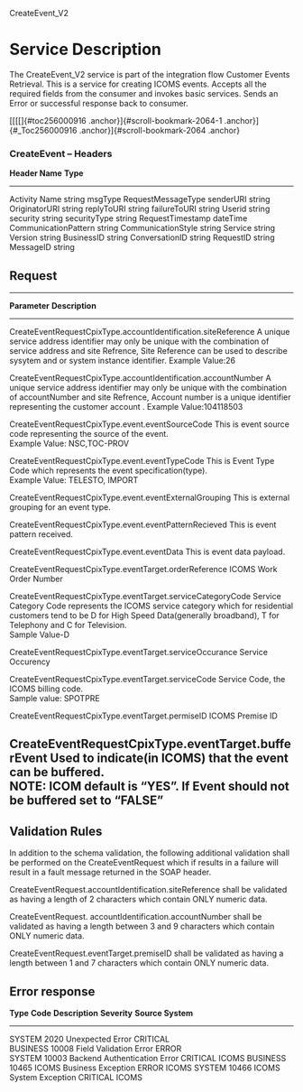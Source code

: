 CreateEvent\_V2

Service Description
===================

The CreateEvent\_V2 service is part of the integration flow Customer
Events Retrieval. This is a service for creating ICOMS events. Accepts
all the required fields from the consumer and invokes basic services.
Sends an Error or successful response back to consumer.

[[[[]{#toc256000916 .anchor}]{#scroll-bookmark-2064-1
.anchor}]{#_Toc256000916 .anchor}]{#scroll-bookmark-2064 .anchor}

### CreateEvent – Headers

  **Header Name**        **Type**
  ---------------------- --------------------
  Activity Name          string
  msgType                RequestMessageType
  senderURI              string
  OriginatorURI          string
  replyToURI             string
  failureToURI           string
  Userid                 string
  security               string
  securityType           string
  RequestTimestamp       dateTime
  CommunicationPattern   string
  CommunicationStyle     string
  Service                string
  Version                string
  BusinessID             string
  ConversationID         string
  RequestID              string
  MessageID              string

Request
--------

  ---------------------------------------------------------------------------------------------------------------------------------------------------------------------------------------------------------------------------------------------------------------------------------------
  **Parameter**                                                    **Description**
  ---------------------------------------------------------------- ----------------------------------------------------------------------------------------------------------------------------------------------------------------------------------------------------------------------
  CreateEventRequestCpixType.accountIdentification.siteReference   A unique service address identifier may only be unique with the combination of service address and site Refrence, Site Reference can be used to describe sysytem and or system instance identifier. Example Value:26

  CreateEventRequestCpixType.accountIdentification.accountNumber   A unique service address identifier may only be unique with the combination of accountNumber and site Refrence, Account number is a unique identifier representing the customer account . Example Value:104118503

  CreateEventRequestCpixType.event.eventSourceCode                 This is event source code representing the source of the event.\
                                                                   Example Value: NSC,TOC-PROV

  CreateEventRequestCpixType.event.eventTypeCode                   This is Event Type Code which represents the event specification(type).\
                                                                   Example Value: TELESTO, IMPORT

  CreateEventRequestCpixType.event.eventExternalGrouping           This is external grouping for an event type.

  CreateEventRequestCpixType.event.eventPatternRecieved            This is event pattern received.

  CreateEventRequestCpixType.event.eventData                       This is event data payload.

  CreateEventRequestCpixType.eventTarget.orderReference            ICOMS Work Order Number

  CreateEventRequestCpixType.eventTarget.serviceCategoryCode       Service Category Code represents the ICOMS service category which for residential customers tend to be D for High Speed Data(generally broadband), T for Telephony and C for Television.\
                                                                   Sample Value-D

  CreateEventRequestCpixType.eventTarget.serviceOccurance          Service Occurency

  CreateEventRequestCpixType.eventTarget.serviceCode               Service Code, the ICOMS billing code.\
                                                                   Sample value: SPOTPRE

  CreateEventRequestCpixType.eventTarget.permiseID                 ICOMS Premise ID

  CreateEventRequestCpixType.eventTarget.bufferEvent               Used to indicate(in ICOMS) that the event can be buffered.\
                                                                   NOTE: ICOM default is “YES”. If Event should not be buffered set to “FALSE”
  ---------------------------------------------------------------------------------------------------------------------------------------------------------------------------------------------------------------------------------------------------------------------------------------

Validation Rules
----------------

In addition to the schema validation, the following additional
validation shall be performed on the CreateEventRequest which if results
in a failure will result in a fault message returned in the SOAP header.

CreateEventRequest.accountIdentification.siteReference shall be
validated as having a length of 2 characters which contain ONLY numeric
data.

CreateEventRequest. accountIdentification.accountNumber shall be
validated as having a length between 3 and 9 characters which contain
ONLY numeric data.

CreateEventRequest.eventTarget.premiseID shall be validated as having a
length between 1 and 7 characters which contain ONLY numeric data.

Error response
--------------

  **Type**   **Code**   **Description**                **Severity**   **Source System**
  ---------- ---------- ------------------------------ -------------- -------------------
  SYSTEM     2020       Unexpected Error               CRITICAL       
  BUSINESS   10008      Field Validation Error         ERROR          
  SYSTEM     10003      Backend Authentication Error   CRITICAL       ICOMS
  BUSINESS   10465      ICOMS Business Exception       ERROR          ICOMS
  SYSTEM     10466      ICOMS System Exception         CRITICAL       ICOMS
